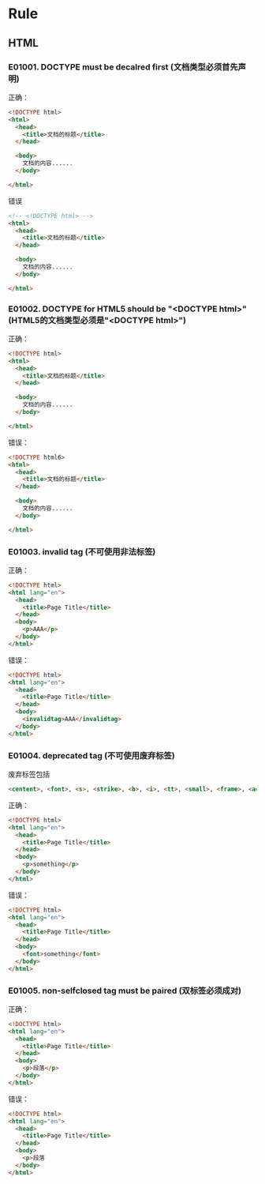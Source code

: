 # Rule

## HTML

### E01001. DOCTYPE must be decalred first (文档类型必须首先声明)

正确：

```html
<!DOCTYPE html>
<html>
  <head>
    <title>文档的标题</title>
  </head>

  <body>
    文档的内容......
  </body>

</html>
```

错误

```html
<!-- <!DOCTYPE html> -->
<html>
  <head>
    <title>文档的标题</title>
  </head>

  <body>
    文档的内容......
  </body>

</html>
```

### E01002. DOCTYPE for HTML5 should be "&lt;DOCTYPE html&gt;" (HTML5的文档类型必须是"&lt;DOCTYPE html&gt;")

正确：

```html
<!DOCTYPE html>
<html>
  <head>
    <title>文档的标题</title>
  </head>

  <body>
    文档的内容......
  </body>

</html>
```

错误：

```html
<!DOCTYPE html6>
<html>
  <head>
    <title>文档的标题</title>
  </head>

  <body>
    文档的内容......
  </body>

</html>
```

### E01003. invalid tag (不可使用非法标签)

正确：

```html
<!DOCTYPE html>
<html lang="en">
  <head>
    <title>Page Title</title>
  </head>
  <body>
    <p>AAA</p>
  </body>
</html>
```

错误：

```html
<!DOCTYPE html>
<html lang="en">
  <head>
    <title>Page Title</title>
  </head>
  <body>
    <invalidtag>AAA</invalidtag>
  </body>
</html>
```

### E01004. deprecated tag (不可使用废弃标签)

废弃标签包括

```html
<centent>, <font>, <s>, <strike>, <b>, <i>, <tt>, <small>, <frame>, <acronym>, <big>, <u>, <isindex>, <basefont>, <dir>, <applet>, <style>
```

正确：

```html
<!DOCTYPE html>
<html lang="en">
  <head>
    <title>Page Title</title>
  </head>
  <body>
    <p>something</p>
  </body>
</html>
```

错误：

```html
<!DOCTYPE html>
<html lang="en">
  <head>
    <title>Page Title</title>
  </head>
  <body>
    <font>something</font>
  </body>
</html>
```

### E01005. non-selfclosed tag must be paired (双标签必须成对)

正确：

```html
<!DOCTYPE html>
<html lang="en">
  <head>
    <title>Page Title</title>
  </head>
  <body>
    <p>段落</p>
  </body>
</html>
```

错误：

```html
<!DOCTYPE html>
<html lang="en">
  <head>
    <title>Page Title</title>
  </head>
  <body>
    <p>段落
  </body>
</html>
```